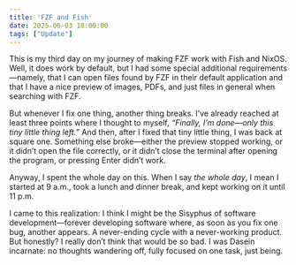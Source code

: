 ```yaml
---
title: 'FZF and Fish'
date: 2025-06-03 18:00:00
tags: ["Update"]
---
```


This is my third day on my journey of making FZF work with Fish and NixOS. Well, it does work by default, but I had some special additional requirements—namely, that I can open files found by FZF in their default application and that I have a nice preview of images, PDFs, and just files in general when searching with FZF.

But whenever I fix one thing, another thing breaks. I’ve already reached at least three points where I thought to myself, *“Finally, I’m done—only this tiny little thing left.”* And then, after I fixed that tiny little thing, I was back at square one. Something else broke—either the preview stopped working, or it didn’t open the file correctly, or it didn’t close the terminal after opening the program, or pressing Enter didn’t work.

Anyway, I spent the whole day on this. When I say *the whole day*, I mean I started at 9 a.m., took a lunch and dinner break, and kept working on it until 11 p.m.

I came to this realization: I think I might be the Sisyphus of software development—forever developing software where, as soon as you fix one bug, another appears. A never-ending cycle with a never-working product.
But honestly? I really don’t think that would be so bad. I was Dasein incarnate: no thoughts wandering off, fully focused on one task, just being.
